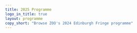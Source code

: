 ```yaml
---
title: 2025 Programme
logo_in_title: true
layout: programme
copy_short: "Browse ZOO's 2024 Edinburgh Fringe programme"
---
```


